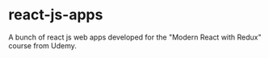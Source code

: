 # react-js-apps
A bunch of react js web apps developed for the "Modern React with Redux" course from Udemy.
